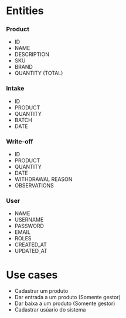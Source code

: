 # Entities
### Product
- ID
- NAME
- DESCRIPTION
- SKU
- BRAND
- QUANTITY (TOTAL)

### Intake
- ID
- PRODUCT
- QUANTITY
- BATCH
- DATE

### Write-off
- ID
- PRODUCT
- QUANTITY
- DATE
- WITHDRAWAL REASON
- OBSERVATIONS

### User
- NAME
- USERNAME
- PASSWORD
- EMAIL
- ROLES
- CREATED_AT
- UPDATED_AT

# Use cases
- Cadastrar um produto
- Dar entrada a um produto (Somente gestor)
- Dar baixa a um produto (Somente gestor)
- Cadastrar usúario do sistema


